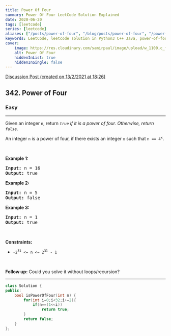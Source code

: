 ```yaml
---
title: Power Of Four
summary: Power Of Four LeetCode Solution Explained
date: 2020-06-20
tags: [leetcode]
series: [leetcode]
aliases: ["/posts/power-of-four", "/blog/posts/power-of-four", "/power-of-four"]
keywords: LeetCode, leetcode solution in Python3 C++ Java, power-of-four solution
cover:
    image: https://res.cloudinary.com/samirpaul/image/upload/w_1100,c_fit,co_rgb:FFFFFF,l_text:Arial_70_bold:Power Of Four/problem-solving.webp
    alt: Power Of Four
    hiddenInList: true
    hiddenInSingle: false
---
```



[Discussion Post (created on 13/2/2021 at 18:26)](https://leetcode.com/problems/power-of-four/discuss/1107479/O(n)-or-100-fastest-C%2B%2B)  
<h2>342. Power of Four</h2><h3>Easy</h3><hr><div><p>Given an integer <code>n</code>, return <em><code>true</code> if it is a power of four. Otherwise, return <code>false</code></em>.</p>

<p>An integer <code>n</code> is a power of four, if there exists an integer <code>x</code> such that <code>n == 4<sup>x</sup></code>.</p>

<p>&nbsp;</p>
<p><strong>Example 1:</strong></p>
<pre><strong>Input:</strong> n = 16
<strong>Output:</strong> true
</pre><p><strong>Example 2:</strong></p>
<pre><strong>Input:</strong> n = 5
<strong>Output:</strong> false
</pre><p><strong>Example 3:</strong></p>
<pre><strong>Input:</strong> n = 1
<strong>Output:</strong> true
</pre>
<p>&nbsp;</p>
<p><strong>Constraints:</strong></p>

<ul>
	<li><code>-2<sup>31</sup> &lt;= n &lt;= 2<sup>31</sup> - 1</code></li>
</ul>

<p>&nbsp;</p>
<strong>Follow up:</strong> Could you solve it without loops/recursion?</div>

---




```cpp
class Solution {
public:
    bool isPowerOfFour(int n) {
        for(int i=0;i<32;i+=2){
            if(n==(1<<i))
                return true;
        }
        return false;
    }
};
```
